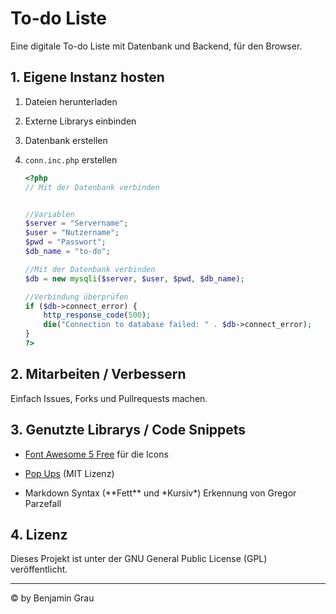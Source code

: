 # To-do Liste

Eine digitale To-do Liste mit Datenbank und Backend, für den Browser.

## 1. Eigene Instanz hosten

1. Dateien herunterladen

2. Externe Librarys einbinden

3. Datenbank erstellen

4. `conn.inc.php` erstellen
    ```PHP
    <?php
    // Mit der Datenbank verbinden


    //Variablen
    $server = "Servername";
    $user = "Nutzername";
    $pwd = "Passwort";
    $db_name = "to-do";

    //Mit der Datenbank verbinden
    $db = new mysqli($server, $user, $pwd, $db_name);

    //Verbindung überprüfen
    if ($db->connect_error) {
        http_response_code(500);
        die("Connection to database failed: " . $db->connect_error);
    }
    ?>
    ```

## 2. Mitarbeiten / Verbessern

Einfach Issues, Forks und Pullrequests machen.

## 3. Genutzte Librarys / Code Snippets

- [Font Awesome 5 Free](https://github.com/FortAwesome/Font-Awesome/) für die Icons

- [Pop Ups](https://github.com/nimajneBG/Pop-up-Library) (MIT Lizenz)

- Markdown Syntax (\*\*Fett** und \*Kursiv*) Erkennung von Gregor Parzefall

## 4. Lizenz

Dieses Projekt ist unter der GNU General Public License (GPL) veröffentlicht.

---
&copy; by Benjamin Grau